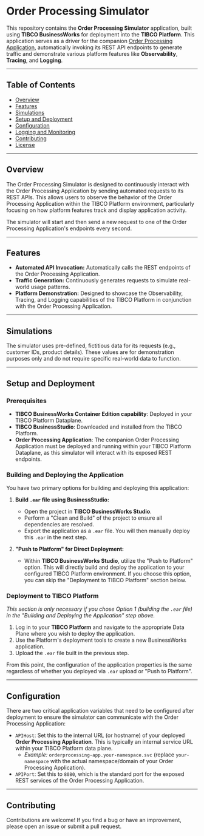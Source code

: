 # Order Processing Simulator

This repository contains the **Order Processing Simulator** application, built using **TIBCO BusinessWorks** for deployment into the **TIBCO Platform**. This application serves as a driver for the companion [Order Processing Application](https://github.com/davewins/OrderProcessingApplication), automatically invoking its REST API endpoints to generate traffic and demonstrate various platform features like **Observability**, **Tracing**, and **Logging**.

---

## Table of Contents

* [Overview](#overview)
* [Features](#features)
* [Simulations](#simulations)
* [Setup and Deployment](#setup-and-deployment)
* [Configuration](#configuration)
* [Logging and Monitoring](#logging-and-monitoring)
* [Contributing](#contributing)
* [License](#license)

---

## Overview

The Order Processing Simulator is designed to continuously interact with the Order Processing Application by sending automated requests to its REST APIs. This allows users to observe the behavior of the Order Processing Application within the TIBCO Platform environment, particularly focusing on how platform features track and display application activity.

The simulator will start and then send a new request to one of the Order Processing Application's endpoints every second.

---

## Features

* **Automated API Invocation:** Automatically calls the REST endpoints of the Order Processing Application.
* **Traffic Generation:** Continuously generates requests to simulate real-world usage patterns.
* **Platform Demonstration:** Designed to showcase the Observability, Tracing, and Logging capabilities of the TIBCO Platform in conjunction with the Order Processing Application.

---

## Simulations

The simulator uses pre-defined, fictitious data for its requests (e.g., customer IDs, product details). These values are for demonstration purposes only and do not require specific real-world data to function.

---

## Setup and Deployment

### Prerequisites

* **TIBCO BusinessWorks Container Edition capability**: Deployed in your TIBCO Platform Dataplane.
* **TIBCO BusinessStudio**: Downloaded and installed from the TIBCO Platform.
* **Order Processing Application**: The companion Order Processing Application must be deployed and running within your TIBCO Platform Dataplane, as this simulator will interact with its exposed REST endpoints.

### Building and Deploying the Application

You have two primary options for building and deploying this application:

1.  **Build `.ear` file using BusinessStudio:**
    * Open the project in **TIBCO BusinessWorks Studio**.
    * Perform a "Clean and Build" of the project to ensure all dependencies are resolved.
    * Export the application as a `.ear` file. You will then manually deploy this `.ear` in the next step.

2.  **"Push to Platform" for Direct Deployment:**
    * Within **TIBCO BusinessWorks Studio**, utilize the "Push to Platform" option. This will directly build and deploy the application to your configured TIBCO Platform environment. If you choose this option, you can skip the "Deployment to TIBCO Platform" section below.

### Deployment to TIBCO Platform

*This section is only necessary if you chose Option 1 (building the `.ear` file) in the "Building and Deploying the Application" step above.*

1.  Log in to your **TIBCO Platform** and navigate to the appropriate Data Plane where you wish to deploy the application.
2.  Use the Platform's deployment tools to create a new BusinessWorks application.
3.  Upload the `.ear` file built in the previous step.

From this point, the configuration of the application properties is the same regardless of whether you deployed via `.ear` upload or "Push to Platform".

---

## Configuration

There are two critical application variables that need to be configured after deployment to ensure the simulator can communicate with the Order Processing Application:

* `APIHost`: Set this to the internal URL (or hostname) of your deployed **Order Processing Application**. This is typically an internal service URL within your TIBCO Platform data plane.
    * *Example:* `orderprocessing-app.your-namespace.svc` (replace `your-namespace` with the actual namespace/domain of your Order Processing Application).
* `APIPort`: Set this to `8080`, which is the standard port for the exposed REST services of the Order Processing Application.

---

## Contributing

Contributions are welcome! If you find a bug or have an improvement, please open an issue or submit a pull request.
